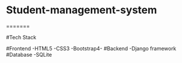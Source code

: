 # Student-management-system
=======

#Tech Stack

#Frontend
  -HTML5
  -CSS3
  -Bootstrap4-
#Backend
  -Django framework
#Database
  -SQLite
